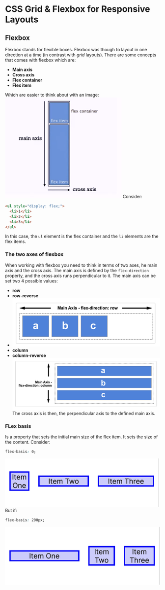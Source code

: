 # CSS Grid & Flexbox for Responsive Layouts

## Flexbox
Flexbox stands for flexible boxes. Flexbox was though to layout in one direction at a time (in contrast with _grid_ layouts). There are some concepts that comes with flexbox which are:

- **Main axis**
- **Cross axis**
- **Flex container**
- **Flex item**

Which are easier to think about with an image:
![Flexbox](../imgs/flexbox.png)
Consider:
```html
<ul style="display: flex;">
  <li>1</li>
  <li>2</li>
  <li>3</li>
</ul>
```
In this case, the `ul` element is the flex container and the `li` elements are the flex items.

### The two axes of flexbox
When working with flexbox you need to think in terms of two axes, he main axis and the cross axis. The main axis is defined by the `flex-direction` property, and the cross axis runs perpendicular to it. The main axis can be set two 4 possible values:
- **row**
- **row-reverse**
- ![flex-directions to rows](../imgs/flex-direction-rows.png)
- **column**
- **column-reverse**
![flex-direction to columns](../imgs/flex-directions-columns.png)
The cross axis is then, the perpendicular axis to the defined main axis.

### FLex basis
Is a property that sets the initial main size of the flex item. It sets the size of the content. Consider:
```css
flex-basis: 0;
```
![flex-basis-0](../imgs/flex-basis-0.png)
But if:
```css
flex-basis: 200px;
```
![flex-basis-200px](../imgs/flex-basis-200px.png)